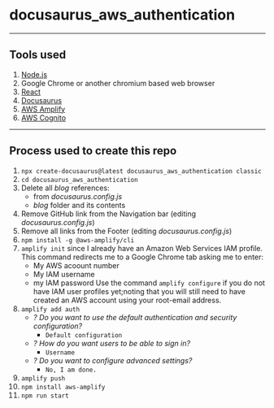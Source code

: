 # docusaurus_aws_authentication

---

## Tools used

1.  [Node.js](https://nodejs.org)
2.  Google Chrome or another chromium based web browser
2.  [React](https://reactjs.org/)
3.  [Docusaurus](https://docusaurus.io/)
4.  [AWS Amplify](https://aws.amazon.com/amplify/)
5.  [AWS Cognito](https://aws.amazon.com/cognito/)

---

## Process used to create this repo

1.  `npx create-docusaurus@latest docusaurus_aws_authentication classic`
2.  `cd docusaurus_aws_authentication`
3.  Delete all _blog_ references:
    - from _docusaurus.config.js_
    - _blog_ folder and its contents
4.  Remove GitHub link from the Navigation bar (editing _docusaurus.config.js_)
5.  Remove all links from the Footer (editing _docusaurus.config.js_)
6.  `npm install -g @aws-amplify/cli`
7.  `amplify init` since I already have an Amazon Web Services IAM profile.
    This command redirects me to a Google Chrome tab asking me to enter:
    - My AWS acoount number
    - My IAM username
    - my IAM password
    Use the command `amplify configure` if you do not have IAM user profiles yet;noting that you will still need to have created an AWS account using your root-email address.
8.  `amplify add auth`
    - _? Do you want to use the default authentication and security configuration?_
      - `Default configuration`
    - _? How do you want users to be able to sign in?_
      - `Username`
    - _? Do you want to configure advanced settings?_
        - `No, I am done.`
9.  `amplify push`
10. `npm install aws-amplify`
11. `npm run start`
